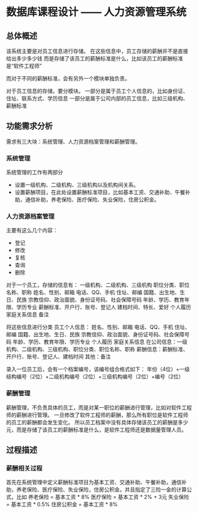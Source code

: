 
# 数据库课程设计 —— 人力资源管理系统

## 总体概述

该系统主要是对员工信息进行存储。
在这些信息中，员工存储的薪酬并不是直接给出多少多少钱
而是存储了该员工的薪酬标准是什么，比如该员工的薪酬标准是“软件工程师”

而对于不同的薪酬标准，会有另外一个模块单独负责。

对于员工信息的存储，要分模块。
一部分是属于员工个人信息的，比如身份证、住址、联系方式、学历信息
一部分是属于公司内部的员工信息，比如三级机构、薪酬标准


## 功能需求分析

需求有三大块：系统管理、人力资源档案管理和薪酬管理。

### 系统管理

系统管理的工作有两部分
* 设置一级机构、二级机构、三级机构以及机构间关系。
* 设置薪酬项目，在此处设置薪酬标准项目，比如基本工资、交通补助、午餐补助，通信补助，养老保险、医疗保险、失业保险，住房公积金。

### 人力资源档案管理

主要有这么几个内容：
* 登记
* 修改
* 复核
* 查询
* 删除

对于一个员工，存储的信息有：
  一级机构、二级机构、三级机构
  职位分类、职位名称、职称
  姓名、性别、邮箱
  电话、QQ、手机
  住址、邮编
  国籍、出生地、生日、民族
  宗教信仰、政治面貌、身份证号码、社会保障号码
  年龄、学历、教育年限、学历专业
  薪酬标准、开户行、账号、登记人
  建档时间、特长、爱好
  个人履历
  家庭关系信息
  备注

将这些信息进行分类
员工个人信息：
  姓名、性别、邮箱
  电话、QQ、手机
  住址、邮编
  国籍、出生地、生日、民族
  宗教信仰、政治面貌、身份证号码、社会保障号码
  年龄、学历、教育年限、学历专业
  个人履历
  家庭关系信息
在公司信息：一级机构、二级机构、三级机构、职位分类、职位名称、职称
薪酬信息：薪酬标准、开户行、账号、登记人、建档时间
其他：备注

录入一位员工后，会有一个档案编号，该编号组合格式如下：
年份（4位）+一级结构编号（2位）+二级机构编号（2位）+三级机构编号（2位）+编号（2位）


### 薪酬管理

薪酬管理，不负责具体的员工，而是对某一职位的薪酬进行管理，比如对软件工程师的薪酬进行管理。
一旦修改了软件工程师的薪酬，那么所有职位是软件工程师的员工的薪酬都会发生变化。
所以员工档案中没有具体存储该员工的薪酬是多少元，而是存储了该员工的薪酬标准是什么，是软件工程师还是数据量管理人员。



## 过程描述

### 薪酬相关过程

首先在系统管理中定义薪酬标准项目为基本工资、交通补助、午餐补助，通信补助，养老保险、医疗保险、失业保险，住房公积金。并且指定了三险一金的计算公式，比如
养老保险 = 基本工资 * 8%
医疗保险 = 基本工资 * 2% + 3元
失业保险 = 基本工资 * 0.5%
住房公积金 = 基本工资 * 8%
